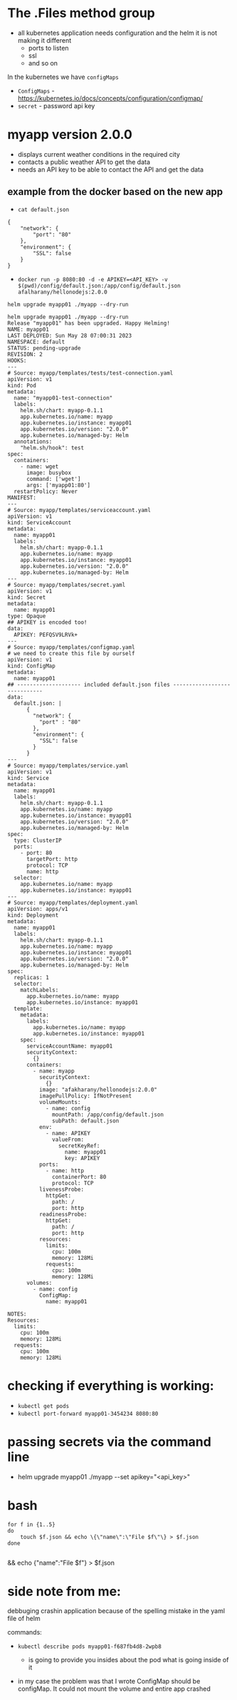 # The .Files method group 

- all kubernetes application needs configuration and the helm it is not making it different
  - ports to listen
  - ssl 
  - and so on

In the kubernetes we have `configMaps`

- `ConfigMaps` - https://kubernetes.io/docs/concepts/configuration/configmap/
- `secret` - password api key
  

# myapp version 2.0.0
- displays current weather conditions in the required city
- contacts a public weather API to get the data
- needs an API key to be able to contact the API and get the data


## example from the docker based on the new app

- `cat default.json`
```
{
    "network": {
        "port": "80"
    },
    "environment": {
        "SSL": false
    }
}
```


- `docker run -p 8080:80 -d -e APIKEY=<API_KEY> -v $(pwd)/config/default.json:/app/config/default.json afalharany/hellonodejs:2.0.0`



`helm upgrade myapp01 ./myapp --dry-run`

```
helm upgrade myapp01 ./myapp --dry-run
Release "myapp01" has been upgraded. Happy Helming!
NAME: myapp01
LAST DEPLOYED: Sun May 28 07:00:31 2023
NAMESPACE: default
STATUS: pending-upgrade
REVISION: 2
HOOKS:
---
# Source: myapp/templates/tests/test-connection.yaml
apiVersion: v1
kind: Pod
metadata:
  name: "myapp01-test-connection"
  labels:
    helm.sh/chart: myapp-0.1.1
    app.kubernetes.io/name: myapp
    app.kubernetes.io/instance: myapp01
    app.kubernetes.io/version: "2.0.0"
    app.kubernetes.io/managed-by: Helm
  annotations:
    "helm.sh/hook": test
spec:
  containers:
    - name: wget
      image: busybox
      command: ['wget']
      args: ['myapp01:80']
  restartPolicy: Never
MANIFEST:
---
# Source: myapp/templates/serviceaccount.yaml
apiVersion: v1
kind: ServiceAccount
metadata:
  name: myapp01
  labels:
    helm.sh/chart: myapp-0.1.1
    app.kubernetes.io/name: myapp
    app.kubernetes.io/instance: myapp01
    app.kubernetes.io/version: "2.0.0"
    app.kubernetes.io/managed-by: Helm
---
# Source: myapp/templates/secret.yaml
apiVersion: v1
kind: Secret
metadata: 
  name: myapp01
type: Opaque
## APIKEY is encoded too! 
data: 
  APIKEY: PEFQSV9LRVk+
---
# Source: myapp/templates/configmap.yaml
# we need to create this file by ourself
apiVersion: v1
kind: ConfigMap
metadata:
  name: myapp01
## -------------------- included default.json files -----------------------------
data:
  default.json: |
      {
        "network": {
          "port" : "80"
        },
        "environment": {
          "SSL": false 
        }
      }
---
# Source: myapp/templates/service.yaml
apiVersion: v1
kind: Service
metadata:
  name: myapp01
  labels:
    helm.sh/chart: myapp-0.1.1
    app.kubernetes.io/name: myapp
    app.kubernetes.io/instance: myapp01
    app.kubernetes.io/version: "2.0.0"
    app.kubernetes.io/managed-by: Helm
spec:
  type: ClusterIP
  ports:
    - port: 80
      targetPort: http
      protocol: TCP
      name: http
  selector:
    app.kubernetes.io/name: myapp
    app.kubernetes.io/instance: myapp01
---
# Source: myapp/templates/deployment.yaml
apiVersion: apps/v1
kind: Deployment
metadata:
  name: myapp01
  labels:
    helm.sh/chart: myapp-0.1.1
    app.kubernetes.io/name: myapp
    app.kubernetes.io/instance: myapp01
    app.kubernetes.io/version: "2.0.0"
    app.kubernetes.io/managed-by: Helm
spec:
  replicas: 1
  selector:
    matchLabels:
      app.kubernetes.io/name: myapp
      app.kubernetes.io/instance: myapp01
  template:
    metadata:
      labels:
        app.kubernetes.io/name: myapp
        app.kubernetes.io/instance: myapp01
    spec:
      serviceAccountName: myapp01
      securityContext:
        {}
      containers:
        - name: myapp
          securityContext:
            {}
          image: "afakharany/hellonodejs:2.0.0"
          imagePullPolicy: IfNotPresent
          volumeMounts:
            - name: config
              mountPath: /app/config/default.json
              subPath: default.json
          env:
            - name: APIKEY
              valueFrom:
                secretKeyRef:
                  name: myapp01
                  key: APIKEY
          ports:
            - name: http
              containerPort: 80
              protocol: TCP
          livenessProbe:
            httpGet:
              path: /
              port: http
          readinessProbe:
            httpGet:
              path: /
              port: http
          resources:
            limits:
              cpu: 100m
              memory: 128Mi
            requests:
              cpu: 100m
              memory: 128Mi
      volumes:
        - name: config
          ConfigMap:
            name: myapp01

NOTES:
Resources:
  limits:
    cpu: 100m
    memory: 128Mi
  requests:
    cpu: 100m
    memory: 128Mi
```


# checking if everything is working:

- `kubectl get pods`
- `kubectl port-forward myapp01-3454234 8080:80`


# passing secrets via the command line
- helm upgrade myapp01 ./myapp --set apikey="<api_key>"


# bash

```
for f in {1..5}
do
    touch $f.json && echo \{\"name\":\"File $f\"\} > $f.json
done


```

&& echo \{"name\":\"File $f\"\} > $f.json

# side note from me:
debbuging crashin application because of the spelling mistake in the yaml file of helm

commands:
- `kubectl describe pods myapp01-f687fb4d8-2wpb8`
  - is going to provide you insides about the pod what is going inside of it

- in my case the problem was that I wrote ConfigMap should be configMap. It could not mount the volume and entire app crashed
